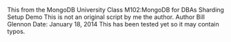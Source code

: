 This from the MongoDB University Class M102:MongoDB for DBAs
Sharding Setup Demo
This is not an original script by me the author.
Author Bill Glennon
Date: January 18, 2014
This has been tested yet so it may contain typos.
